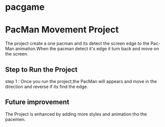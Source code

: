 # pacgame
# PacMan Movement Project

The project create a one pacman and its detect the screen edge to the Pac-Man animation.When the pacman detect it's edge
it turn back and move on the screen.

## Step to Run the Project

step 1 : Once you run the project,the PacMan will appears and move in the direction
and reverse if its find the edge.

## Future improvement

The Project is enhanced by adding more styles and animation tho the pacemen.
